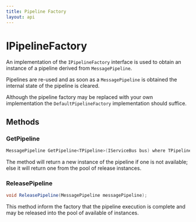 ```yaml
---
title: Pipeline Factory
layout: api
---
```

# IPipelineFactory

An implementation of the `IPipelineFactory` interface is used to obtain an instance of a pipeline derived from `MessagePipeline`.

Pipelines are re-used and as soon as a `MessagePipeline` is obtained the internal state of the pipeline is cleared.

Although the pipeline factory may be replaced with your own implementation the `DefaultPipelineFactory` implementation should suffice.

## Methods

### GetPipeline

``` c#
MessagePipeline GetPipeline<TPipeline>(IServiceBus bus) where TPipeline : MessagePipeline;
```

The method will return a new instance of the pipeline if one is not available; else it will return one from the pool of release instances.

### ReleasePipeline

``` c#
void ReleasePipeline(MessagePipeline messagePipeline);
```

This method inform the factory that the pipeline execution is complete and may be released into the pool of available of instances.